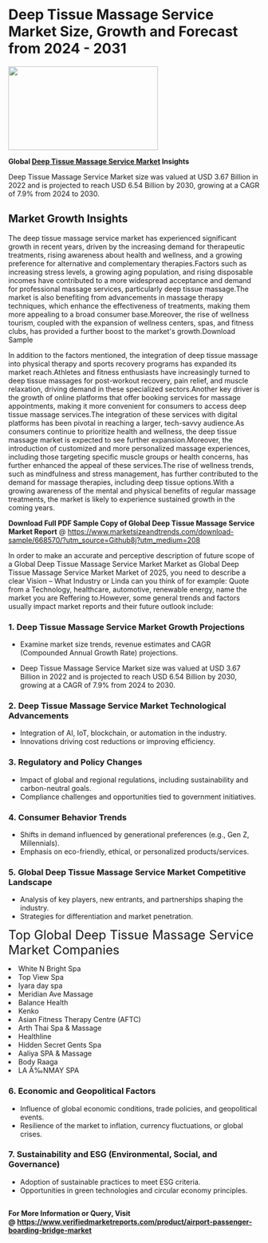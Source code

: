 <H1>Deep Tissue Massage Service Market Size, Growth and Forecast from 2024 - 2031</H1><img class="aligncenter size-medium wp-image-584254" src="https://thirdeyenews.in/wp-content/uploads/2024/09/Global-Market-Research-300x168.jpeg" alt="" width="300" height="168" /><p><strong>Global&nbsp;<a href="https://www.marketsizeandtrends.com/download-sample/668570/?utm_source=Github8j?utm_medium=208">Deep Tissue Massage Service Market</a> Insights</strong></p><p>Deep Tissue Massage Service Market size was valued at USD 3.67 Billion in 2022 and is projected to reach USD 6.54 Billion by 2030, growing at a CAGR of 7.9% from 2024 to 2030.</p><p><h2>Market Growth Insights</h2> <p>The deep tissue massage service market has experienced significant growth in recent years, driven by the increasing demand for therapeutic treatments, rising awareness about health and wellness, and a growing preference for alternative and complementary therapies.Factors such as increasing stress levels, a growing aging population, and rising disposable incomes have contributed to a more widespread acceptance and demand for professional massage services, particularly deep tissue massage.The market is also benefiting from advancements in massage therapy techniques, which enhance the effectiveness of treatments, making them more appealing to a broad consumer base.Moreover, the rise of wellness tourism, coupled with the expansion of wellness centers, spas, and fitness clubs, has provided a further boost to the market's growth.Download Sample</p> <p>In addition to the factors mentioned, the integration of deep tissue massage into physical therapy and sports recovery programs has expanded its market reach.Athletes and fitness enthusiasts have increasingly turned to deep tissue massages for post-workout recovery, pain relief, and muscle relaxation, driving demand in these specialized sectors.Another key driver is the growth of online platforms that offer booking services for massage appointments, making it more convenient for consumers to access deep tissue massage services.The integration of these services with digital platforms has been pivotal in reaching a larger, tech-savvy audience.As consumers continue to prioritize health and wellness, the deep tissue massage market is expected to see further expansion.Moreover, the introduction of customized and more personalized massage experiences, including those targeting specific muscle groups or health concerns, has further enhanced the appeal of these services.The rise of wellness trends, such as mindfulness and stress management, has further contributed to the demand for massage therapies, including deep tissue options.With a growing awareness of the mental and physical benefits of regular massage treatments, the market is likely to experience sustained growth in the coming years.</p><p><span class=""><strong>Download Full PDF Sample Copy of Global Deep Tissue Massage Service Market Report</strong> @ <a href="https://www.marketsizeandtrends.com/download-sample/668570/?utm_source=Github8j?utm_medium=208" target="_blank">https://www.marketsizeandtrends.com/download-sample/668570/?utm_source=Github8j?utm_medium=208</a></span></p><p>In order to make an accurate and perceptive description of future scope of a Global&nbsp;Deep Tissue Massage Service Market Market as Global&nbsp;Deep Tissue Massage Service Market Market of 2025, you need to describe a clear Vision &ndash; What Industry or Linda can you think of for example: Quote from a Technology, healthcare, automotive, renewable energy, name the market you are Reffering to.However, some general trends and factors usually impact market reports and their future outlook include:</p><h3>1.&nbsp;<strong>Deep Tissue Massage Service Market Growth Projections</strong></h3><ul><li>Examine market size trends, revenue estimates and CAGR (Compounded Annual Growth Rate) projections.</li><li><p>Deep Tissue Massage Service Market size was valued at USD 3.67 Billion in 2022 and is projected to reach USD 6.54 Billion by 2030, growing at a CAGR of 7.9% from 2024 to 2030.</p></li></ul><h3>2.&nbsp;<strong>Deep Tissue Massage Service Market Technological Advancements</strong></h3><ul><li>Integration of AI, IoT, blockchain, or automation in the industry.</li><li>Innovations driving cost reductions or improving efficiency.</li></ul><h3>3.&nbsp;<strong>Regulatory and Policy Changes</strong></h3><ul><li>Impact of global and regional regulations, including sustainability and carbon-neutral goals.</li><li>Compliance challenges and opportunities tied to government initiatives.</li></ul><h3>4.&nbsp;<strong>Consumer Behavior Trends</strong></h3><ul><li>Shifts in demand influenced by generational preferences (e.g., Gen Z, Millennials).</li><li>Emphasis on eco-friendly, ethical, or personalized products/services.</li></ul><h3>5.&nbsp;<strong>Global Deep Tissue Massage Service Market Competitive Landscape</strong></h3><ul><li>Analysis of key players, new entrants, and partnerships shaping the industry.</li><li>Strategies for differentiation and market penetration.</li></ul><p data-pm-slice="1 1 []"><span style="color: inherit; font-family: inherit; font-size: 25px;">Top Global Deep Tissue Massage Service Market Companies</span></p><div class="" data-test-id=""><p><li>White N Bright Spa</li><li> Top View Spa</li><li> Iyara day spa</li><li> Meridian Ave Massage</li><li> Balance Health</li><li> Kenko</li><li> Asian Fitness Therapy Centre (AFTC)</li><li> Arth Thai Spa & Massage</li><li> Healthline</li><li> Hidden Secret Gents Spa</li><li> Aaliya SPA & Massage</li><li> Body Raaga</li><li> LA Ã‰NMAY SPA</li></p></div><h3>6.&nbsp;<strong>Economic and Geopolitical Factors</strong></h3><ul><li>Influence of global economic conditions, trade policies, and geopolitical events.</li><li>Resilience of the market to inflation, currency fluctuations, or global crises.</li></ul><h3>7.&nbsp;<strong>Sustainability and ESG (Environmental, Social, and Governance)</strong></h3><ul><li>Adoption of sustainable practices to meet ESG criteria.</li><li>Opportunities in green technologies and circular economy principles.</li></ul><h2><strong style="font-size: 14px;">For More Information or Query, Visit @&nbsp;</strong><a style="background-color: #ffffff; font-size: 14px;" href="https://www.marketsizeandtrends.com/report/deep-tissue-massage-service-market/" target="_blank">https://www.verifiedmarketreports.com/product/airport-passenger-boarding-bridge-market</a></h2>